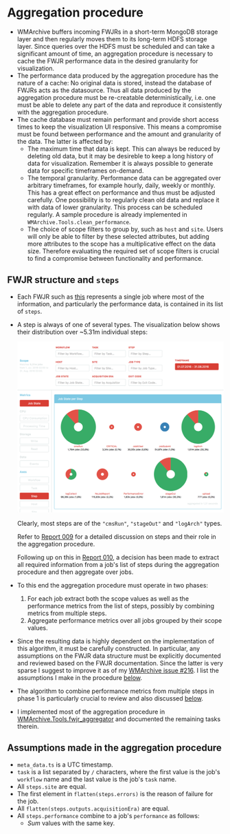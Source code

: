 # Aggregation procedure

- WMArchive buffers incoming FWJRs in a short-term MongoDB storage layer and then regularly moves them to its long-term HDFS storage layer. Since queries over the HDFS must be scheduled and can take a significant amount of time, an aggregation procedure is necessary to cache the FWJR performance data in the desired granularity for visualization.
- The performance data produced by the aggregation procedure has the nature of a cache: No original data is stored, instead the database of FWJRs acts as the datasource. Thus all data produced by the aggregation procedure must be re-creatable deterministically, i.e. one must be able to delete any part of the data and reproduce it consistently with the aggregation procedure.
- The cache database must remain performant and provide short access times to keep the visualization UI responsive. This means a compromise must be found between performance and the amount and granularity of the data. The latter is affected by:
  - The maximum time that data is kept. This can always be reduced by deleting old data, but it may be desireble to keep a long history of data for visualization. Remember it is always possible to generate data for specific timeframes on-demand.
  - The temporal granularity. Performance data can be aggregated over arbitrary timeframes, for example hourly, daily, weekly or monthly. This has a great effect on performance and thus must be adjusted carefully. One possibility is to regularly clean old data and replace it with data of lower granularity. This process can be scheduled regularly. A sample procedure is already implemented in `WMArchive.Tools.clean_performance`.
  - The choice of scope filters to group by, such as `host` and `site`. Users will only be able to filter by these selected attributes, but adding more attributes to the scope has a multiplicative effect on the data size. Therefore evaluating the required set of scope filters is crucial to find a compromise between functionality and performance.

## FWJR structure and `steps`

- Each FWJR such as [this](../sample_data/FWJR.json) represents a single job where most of the information, and particularly the performance data, is contained in its list of `steps`.
- A step is always of one of several types. The visualization below shows their distribution over ~5.31m individual steps:

  ![Steps](../images/009/steps.png)

  Clearly, most steps are of the `"cmsRun"`, `"stageOut"` and `"logArch"` types.

  Refer to [Report 009](../009_2016-09-02.md#handling-fwjr-steps-in-the-aggregation-procedure) for a detailed discussion on steps and their role in the aggregation procedure.

  Following up on this in [Report 010](010_2016-09-09.md#aggregation-procedure), a decision has been made to extract all required information from a job's list of steps during the aggregation procedure and then aggregate over jobs.
- To this end the aggregation procedure must operate in two phases:
  1. For each job extract both the scope values as well as the performance metrics from the list of steps, possibly by combining metrics from multiple steps.
  2. Aggregate performance metrics over all jobs grouped by their scope values.
- Since the resulting data is highly dependent on the implementation of this algorithm, it must be carefully constructed. In particular, any assumptions on the FWJR data structure must be explicitly documented and reviewed based on the FWJR documentation. Since the latter is very sparse I suggest to improve it as of my [WMArchive issue #216](https://github.com/dmwm/WMArchive/issues/216). I list the assumptions I make in the procedure [below](#assumptions-made-in-the-aggregation-procedure).
- The algorithm to combine performance metrics from multiple steps in phase 1 is particularly crucial to review and also discussed [below](#assumptions-made-in-the-aggregation-procedure).
- I implemented most of the aggregation procedure in [WMArchive.Tools.fwjr_aggregator](https://github.com/knly/WMArchive/blob/master/src/python/WMArchive/Tools/fwjr_aggregator.py) and documented the remaining tasks therein.

## Assumptions made in the aggregation procedure

- `meta_data.ts` is a UTC timestamp.
- `task` is a list separated by `/` characters, where the first value is the job's `workflow` name and the last value is the job's `task` name.
- All `steps.site` are equal.
- The first element in `flatten(steps.errors)` is the reason of failure for the job.
- All `flatten(steps.outputs.acquisitionEra)` are equal.
- All `steps.performance` combine to a job's `performance` as follows:
  - _Sum_ values with the same key.
